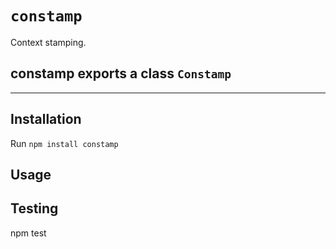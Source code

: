 # `constamp`
Context stamping.

## constamp exports a class `Constamp`
------
## Installation

Run `npm install constamp`

## Usage

## Testing
npm test
